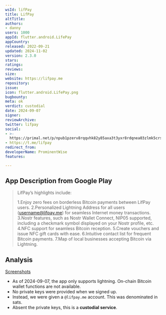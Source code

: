 ```yaml
---
wsId: lifPay
title: LifPay
altTitle: 
authors:
- danny
users: 1000
appId: flutter.android.LifePay
appCountry: 
released: 2022-09-21
updated: 2024-11-02
version: 2.3.0
stars: 
ratings: 
reviews: 
size: 
website: https://lifpay.me
repository: 
issue: 
icon: flutter.android.LifePay.png
bugbounty: 
meta: ok
verdict: custodial
date: 2024-09-07
signer: 
reviewArchive: 
twitter: lifpay
social:
- >-
  https://primal.net/p/npub1pzerv8rqqvhk82y85axa3t3yxr8rdqnea03zlmk5crsne509esqqw0x463
- https://t.me/lifpay
redirect_from: 
developerName: ProminentWise
features: 

---
```


## App Description from Google Play

> LifPay’s highlights include:
> 
> 1.Enjoy zero fees on borderless Bitcoin payments between LifPay users.
> 2.Personalized Lightning Address for all users (username@lifpay.me) for seamless Internet money transactions.
> 3.Nostr features, such as Nostr Wallet Connect, NIP05 supported, including a checkmark symbol displayed on your Nostr profile, etc.
> 4.NFC support for seamless Bitcoin reception.
> 5.Create vouchers and issue NFC gift cards with ease.
> 6.Intuitive contact list for frequent Bitcoin payments.
> 7.Map of local businesses accepting Bitcoin via Lightning.

## Analysis

[Screenshots](https://x.com/BitcoinWalletz/status/1832331612845174838)

- As of 2024-09-07, the app only supports lightning. On-chain Bitcoin wallet functions are not available.
- No private keys were provided when we signed up. 
- Instead, we were given a `@lifpay.me` account. This was denominated in sats. 
- Absent the private keys, this is a **custodial service**. 